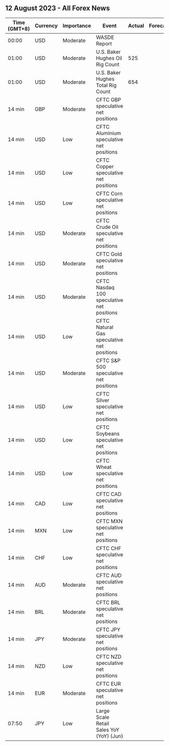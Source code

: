 ## 12 August 2023 - All Forex News

| Time (GMT+8) | Currency | Importance | Event | Actual | Forecast | Previous |
|------|----------|------------|-------|--------|----------|----------|
| 00:00 | USD | Moderate | WASDE Report |  |  |  |
| 01:00 | USD | Moderate | U.S. Baker Hughes Oil Rig Count | 525 |  | 525 |
| 01:00 | USD | Moderate | U.S. Baker Hughes Total Rig Count | 654 |  | 659 |
| 14 min | GBP | Moderate | CFTC GBP speculative net positions |  |  | 49.6K |
| 14 min | USD | Low | CFTC Aluminium speculative net positions |  |  | 6.8K |
| 14 min | USD | Low | CFTC Copper speculative net positions |  |  | 10.7K |
| 14 min | USD | Low | CFTC Corn speculative net positions |  |  | 80.1K |
| 14 min | USD | Moderate | CFTC Crude Oil speculative net positions |  |  | 241.9K |
| 14 min | USD | Moderate | CFTC Gold speculative net positions |  |  | 164.9K |
| 14 min | USD | Moderate | CFTC Nasdaq 100 speculative net positions |  |  | -11.4K |
| 14 min | USD | Low | CFTC Natural Gas speculative net positions |  |  | -107.0K |
| 14 min | USD | Moderate | CFTC S&P 500 speculative net positions |  |  | -200.0K |
| 14 min | USD | Low | CFTC Silver speculative net positions |  |  | 30.8K |
| 14 min | USD | Low | CFTC Soybeans speculative net positions |  |  | 113.8K |
| 14 min | USD | Low | CFTC Wheat speculative net positions |  |  | -26.1K |
| 14 min | CAD | Low | CFTC CAD speculative net positions |  |  | 6.4K |
| 14 min | MXN | Low | CFTC MXN speculative net positions |  |  | 88.5K |
| 14 min | CHF | Low | CFTC CHF speculative net positions |  |  | -8.7K |
| 14 min | AUD | Moderate | CFTC AUD speculative net positions |  |  | -51.8K |
| 14 min | BRL | Moderate | CFTC BRL speculative net positions |  |  | 33.4K |
| 14 min | JPY | Moderate | CFTC JPY speculative net positions |  |  | -79.2K |
| 14 min | NZD | Low | CFTC NZD speculative net positions |  |  | 1.6K |
| 14 min | EUR | Moderate | CFTC EUR speculative net positions |  |  | 172.1K |
| 07:50 | JPY | Low | Large Scale Retail Sales YoY (YoY) (Jun) |  |  | 4.0% |
